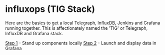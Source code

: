 # influxops (TIG Stack)

Here are the basics to get a local Telegraph, InfluxDB, Jenkins and Grafana running together. This is affectionately named the 'TIG' or Telegraph, InfluxDB and Grafana stack. 

[Step 1](https://github.com/peterlamar/influxops/tree/master/step1localti) - Stand up components locally
[Step 2](https://github.com/peterlamar/influxops/tree/master/step2localtig) - Launch and display data in Grafana
